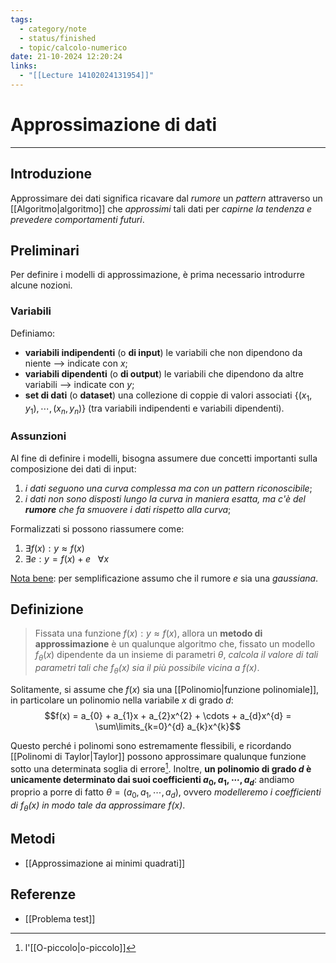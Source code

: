 ```yaml
---
tags:
  - category/note
  - status/finished
  - topic/calcolo-numerico
date: 21-10-2024 12:20:24
links:
  - "[[Lecture 14102024131954]]"
---
```

# Approssimazione di dati
---
## Introduzione
Approssimare dei dati significa ricavare dal _rumore_ un _pattern_ attraverso un [[Algoritmo|algoritmo]] che _approssimi_ tali dati per _capirne la tendenza e prevedere comportamenti futuri_.

## Preliminari
Per definire i modelli di approssimazione, è prima necessario introdurre alcune nozioni.

### Variabili
Definiamo:
- **variabili indipendenti** (o **di input**) le variabili che non dipendono da niente --> indicate con $x$;
- **variabili dipendenti** (o **di output**) le variabili che dipendono da altre variabili --> indicate con $y$;
- **set di dati** (o **dataset**) una collezione di coppie di valori associati $\{(x_{1}, y_{1}), \cdots, (x_{n}, y_{n})\}$ (tra variabili indipendenti e variabili dipendenti).

### Assunzioni
Al fine di definire i modelli, bisogna assumere due concetti importanti sulla composizione dei dati di input:
1. _i dati seguono una curva complessa ma con un pattern riconoscibile_;
2. _i dati non sono disposti lungo la curva in maniera esatta, ma c'è del **rumore** che fa smuovere i dati rispetto alla curva_;

Formalizzati si possono riassumere come:
1. $\exists f(x) : y \approx f(x)$
2. $\exists e : y = f(x) + e \ \ \ \forall x$

<u>Nota bene</u>: per semplificazione assumo che il rumore $e$ sia una _gaussiana_.

## Definizione
> Fissata una funzione $f(x) : y \approx f(x)$, allora un **metodo di approssimazione** è un qualunque algoritmo che, fissato un modello $f_{\theta}(x)$ dipendente da un insieme di parametri $\theta$, _calcola il valore di tali parametri tali che $f_{\theta}(x)$ sia il più possibile vicina a $f(x)$_.

Solitamente, si assume che $f(x)$ sia una [[Polinomio|funzione polinomiale]], in particolare un polinomio nella variabile $x$ di grado $d$:
$$f(x) = a_{0} + a_{1}x + a_{2}x^{2} + \cdots + a_{d}x^{d} = \sum\limits_{k=0}^{d} a_{k}x^{k}$$

Questo perché i polinomi sono estremamente flessibili, e ricordando [[Polinomi di Taylor|Taylor]] possono approssimare qualunque funzione sotto una determinata soglia di errore[^1]. Inoltre, **un polinomio di grado $d$ è unicamente determinato dai suoi coefficienti $a_{0}, a_{1}, \cdots, a_{d}$**: andiamo proprio a porre di fatto $\theta = (a_{0}, a_{1}, \cdots, a_{d})$, ovvero _modelleremo i coefficienti di $f_{\theta}(x)$ in modo tale da approssimare $f(x)$_.

## Metodi
- [[Approssimazione ai minimi quadrati]]

## Referenze
- [[Problema test]]

[^1]: l'[[O-piccolo|o-piccolo]]